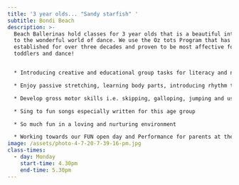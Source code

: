 ```yaml
---
title: '3 year olds... "Sandy starfish" '
subtitle: Bondi Beach
description: >-
  Beach Ballerinas hold classes for 3 year olds that is a beautiful introduction
  to the wonderful world of dance. We use the Oz tots Program that has been
  established for over three decades and proven to be most affective for
  toddlers and dance! 


  * Introducing creative and educational group tasks for literacy and numeracy

  * Enjoy passive stretching, learning body parts, introducing rhythm through clapping and beating to music and using musical instruments

  * Develop gross motor skills i.e. skipping, galloping, jumping and using props

  * Sing to fun songs especially written for this age group

  * So much fun in a loving and nurturing environment 

  * Working towards our FUN open day and Performance for parents at the end of each Term
image: /assets/photo-4-7-20-7-39-16-pm.jpg
class-times:
  - day: Monday
    start-time: 4.30pm
    end-time: 5.30pm
---
```

